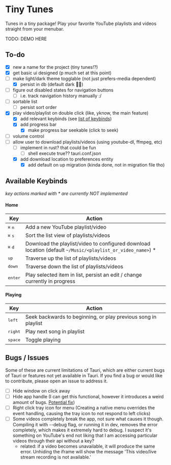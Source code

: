 # Tiny Tunes

Tunes in a tiny package! Play your favorite YouTube playlists and videos straight from your menubar.

TODO: DEMO HERE

## To-do

- [x] new a name for the project (tiny tunes!?)
- [x] get basic ui designed (p much set at this point)
- [ ] make light/dark theme togglable (not just prefers-media dependent)
  - [x] persist in db (default dark 🤷‍♂️)
- [ ] figure out disabled states for navigation buttons
  - [ ] i.e. track navigation history manually :/
- [ ] sortable list
  - [ ] persist sort order
- [x] play video/playlist on double click (like, yknow, the main feature)
  - [x] add relevant keybinds (see [list of keybinds](#available-keybinds))
  - [x] add progress bar
    - [x] make progress bar seekable (click to seek)
- [ ] volume control
- [ ] allow user to download playlists/videos (using youtube-dl, ffmpeg, etc)
  - [ ] implement in rust? that could be fun
    - [ ] shell execute true?? tauri.conf.json
  - [x] add download location to preferences entity
    - [x] add default on up migration (kinda done, not in migration file tho)

## Available Keybinds

_key actions marked with \* are currently NOT implemented_

#### Home

| Key                       | Action                                                                                                      |
| ------------------------- | ----------------------------------------------------------------------------------------------------------- |
| <kbd>⌘</kbd> <kbd>n</kbd> | Add a new YouTube playlist/video                                                                            |
| <kbd>⌘</kbd> <kbd>s</kbd> | Sort the list view of playlists/videos                                                                      |
| <kbd>⌘</kbd> <kbd>d</kbd> | Download the playlist/video to configured download location (default `~/Music/<playlist_or_video_name>`) \* |
| <kbd>up</kbd>             | Traverse up the list of playlists/videos                                                                    |
| <kbd>down</kbd>           | Traverse down the list of playlists/videos                                                                  |
| <kbd>enter</kbd>          | Play selected item in list, persist an edit / change currently in progress                                  |

#### Playing

| Key              | Action                                                         |
| ---------------- | -------------------------------------------------------------- |
| <kbd>left</kbd>  | Seek backwards to beginning, or play previous song in playlist |
| <kbd>right</kbd> | Play next song in playlist                                     |
| <kbd>space</kbd> | Toggle playing                                                 |

## Bugs / Issues

Some of these are current limitations of Tauri, which are either current bugs of Tauri or features not yet available in Tauri. If you find a bug or would like to contribute, please open an issue to address it.

- [ ] Hide window on click away
- [ ] Hide app handle (I can get this functional, however it introduces a weird amount of bugs. [Potential fix](https://github.com/tauri-apps/tauri/pull/2825))
- [ ] Right click tray icon for menu (Creating a native menu overrides the event handling, causing the tray icon to not respond to left clicks)
- [ ] Some videos completely break the app, not sure what causes it though. Compiling it with --debug flag, or running it in dev, removes the error completely, which makes it extremely hard to debug. I suspect it's something on YouTube's end not liking that I am accessing particular videos through their api without a key?
  - related: if a video becomes unavailable, it will produce the same error. Unhiding the iframe will show the message 'This video/live stream recording is not available.'

